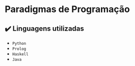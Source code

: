# Paradigmas de Programação

## ✔️ Linguagens utilizadas

- ``Python``
- ``Prolog``
- ``Haskell``
- ``Java``

